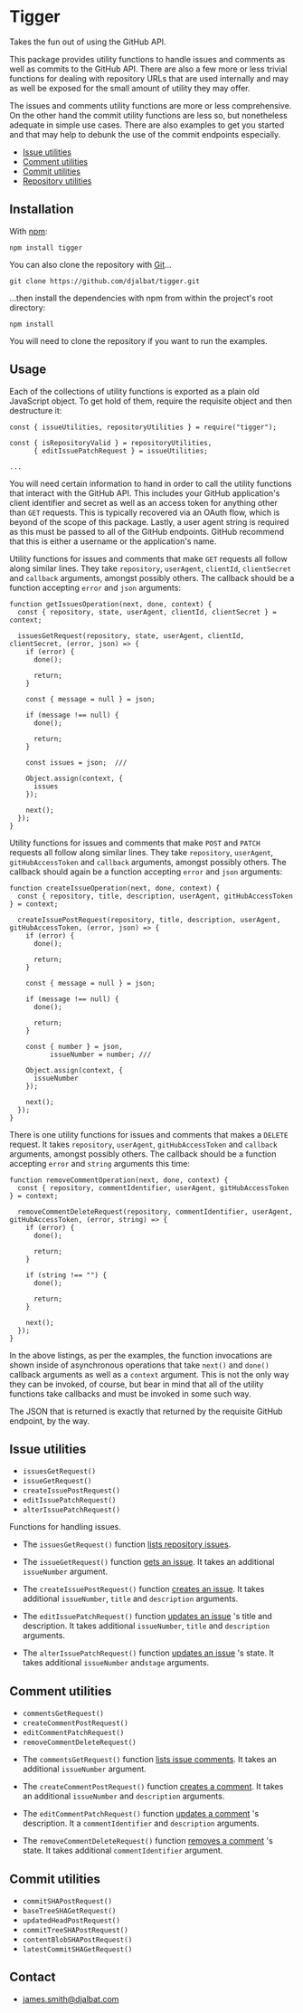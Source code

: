 # Tigger

Takes the fun out of using the GitHub API.

This package provides utility functions to handle issues and comments as well as commits to the GitHub API. There are also a few more or less trivial functions for dealing with repository URLs that are used internally and may as well be exposed for the small amount of utility they may offer. 

The issues and comments utility functions are more or less comprehensive. On the other hand the commit utility functions are less so, but nonetheless adequate in simple use cases. There are also examples to get you started and that may help to debunk the use of the commit endpoints especially. 

* [Issue utilities](#issue-utilities)
* [Comment utilities](#comment-utilities)
* [Commit utilities](#commit-utilities)
* [Repository utilities](#repository-utilities)

## Installation

With [npm](https://www.npmjs.com/):

    npm install tigger

You can also clone the repository with [Git](https://git-scm.com/)...

    git clone https://github.com/djalbat/tigger.git

...then install the dependencies with npm from within the project's root directory:

    npm install

You will need to clone the repository if you want to run the examples.

## Usage

Each of the collections of utility functions is exported as a plain old JavaScript object. To get hold of them, require the requisite object and then destructure it:

```
const { issueUtilities, repositoryUtilities } = require("tigger");

const { isRepositoryValid } = repositoryUtilities,
      { editIssuePatchRequest } = issueUtilities;

...
```

You will need certain information to hand in order to call the utility functions that interact with the GitHub API. This includes your GitHub application's client identifier and secret as well as an access token for anything other than `GET` requests. This is typically recovered via an OAuth flow, which is beyond of the scope of this package. Lastly, a user agent string is required as this must be passed to all of the GitHub endpoints. GitHub recommend that this is either a username or the application's name.

Utility functions for issues and comments that make `GET` requests all follow along similar lines. They take `repository`, `userAgent`, `clientId`, `clientSecret` and `callback` arguments, amongst possibly others. The callback should be a function accepting `error` and `json` arguments:

```
function getIssuesOperation(next, done, context) {
  const { repository, state, userAgent, clientId, clientSecret } = context;

  issuesGetRequest(repository, state, userAgent, clientId, clientSecret, (error, json) => {
    if (error) {
      done();
    
      return;
    }
    
    const { message = null } = json;
    
    if (message !== null) {
      done();
      
      return;
    }
    
    const issues = json;  ///
    
    Object.assign(context, {
      issues
    });
    
    next();
  });
}
```

Utility functions for issues and comments that make `POST` and `PATCH` requests all follow along similar lines. They take `repository`, `userAgent`, `gitHubAccessToken` and `callback` arguments, amongst possibly others. The callback should again be a function accepting `error` and `json` arguments:

```
function createIssueOperation(next, done, context) {
  const { repository, title, description, userAgent, gitHubAccessToken } = context;

  createIssuePostRequest(repository, title, description, userAgent, gitHubAccessToken, (error, json) => {
    if (error) {
      done();

      return;
    }

    const { message = null } = json;

    if (message !== null) {
      done();

      return;
    }

    const { number } = json,
          issueNumber = number; ///

    Object.assign(context, {
      issueNumber
    });

    next();
  });
}
```

There is one utility functions for issues and comments that makes a `DELETE` request. It takes `repository`, `userAgent`, `gitHubAccessToken` and `callback` arguments, amongst possibly others. The callback should be a function accepting `error` and `string` arguments this time:

```
function removeCommentOperation(next, done, context) {
  const { repository, commentIdentifier, userAgent, gitHubAccessToken } = context;

  removeCommentDeleteRequest(repository, commentIdentifier, userAgent, gitHubAccessToken, (error, string) => {
    if (error) {
      done();

      return;
    }

    if (string !== "") {
      done();

      return;
    }

    next();
  });
}
```

In the above listings, as per the examples, the function invocations are shown inside of asynchronous operations that take `next()` and `done()` callback arguments as well as a `context` argument. This is not the only way they can be invoked, of course, but bear in mind that all of the utility functions take callbacks and must be invoked in some such way.

The JSON that is returned is exactly that returned by the requisite GitHub endpoint, by the way. 

## Issue utilities

- `issuesGetRequest()`
- `issueGetRequest()`
- `createIssuePostRequest()`
- `editIssuePatchRequest()`
- `alterIssuePatchRequest()`

Functions for handling issues.

* The `issuesGetRequest()` function [lists repository issues](https://docs.github.com/en/free-pro-team@latest/rest/issues/issues?apiVersion=2022-11-28#list-repository-issues).   

* The `issueGetRequest()` function [gets an issue](https://docs.github.com/en/rest/issues/issues?apiVersion=2022-11-28#get-an-issue). It takes an additional `issueNumber` argument.

* The `createIssuePostRequest()` function [creates an issue](https://docs.github.com/en/rest/issues/issues?apiVersion=2022-11-28#create-an-issue). It takes additional `issueNumber`, `title` and `description` arguments.

* The `editIssuePatchRequest()` function [updates an issue](https://docs.github.com/en/rest/issues/issues?apiVersion=2022-11-28#create-an-issue) 's title and description. It takes additional `issueNumber`, `title` and `description` arguments.

* The `alterIssuePatchRequest()` function [updates an issue](https://docs.github.com/en/rest/issues/issues?apiVersion=2022-11-28#create-an-issue) 's state. It takes additional `issueNumber` and`stage` arguments.

## Comment utilities

- `commentsGetRequest()`
- `createCommentPostRequest()`
- `editCommentPatchRequest()`
- `removeCommentDeleteRequest()`

* The `commentsGetRequest()` function [lists issue comments](https://docs.github.com/en/rest/issues/comments?apiVersion=2022-11-28#list-issue-comments-for-a-repository). It takes an additional `issueNumber` argument.

* The `createCommentPostRequest()` function [creates a comment](https://docs.github.com/en/rest/issues/comments?apiVersion=2022-11-28#create-an-issue-comment). It takes an additional `issueNumber`  and `description` arguments.

* The `editCommentPatchRequest()` function [updates a comment](https://docs.github.com/en/rest/issues/comments?apiVersion=2022-11-28#update-an-issue-comment) 's description. It a `commentIdentifier` and  `description` arguments.

* The `removeCommentDeleteRequest()` function [removes a comment](https://docs.github.com/en/rest/issues/comments?apiVersion=2022-11-28#delete-an-issue-comment) 's state. It takes additional `commentIdentifier` argument.

## Commit utilities

- `commitSHAPostRequest()`
- `baseTreeSHAGetRequest()`
- `updatedHeadPostRequest()`
- `commitTreeSHAPostRequest()`
- `contentBlobSHAPostRequest()`
- `latestCommitSHAGetRequest()`



## Contact

- james.smith@djalbat.com
